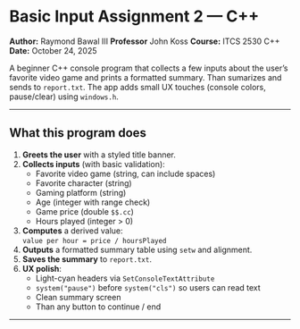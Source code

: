 # Basic Input Assignment 2 — C++ 

**Author:** Raymond Bawal III
**Professor** John Koss
**Course:** ITCS 2530 C++  
**Date:** October 24, 2025

A beginner C++ console program that collects a few inputs about the user’s favorite video game and prints a formatted summary. Than sumarizes and sends to  `report.txt`. The app adds small UX touches (console colors, pause/clear) using `windows.h`.

---

## What this program does

1. **Greets the user** with a styled title banner.
2. **Collects inputs** (with basic validation):
   - Favorite video game (string, can include spaces)
   - Favorite character (string)
   - Gaming platform (string)
   - Age (integer with range check)
   - Game price (double `$$.cc`)
   - Hours played (integer > 0)
3. **Computes** a derived value:  
   `value per hour = price / hoursPlayed`
4. **Outputs** a formatted summary table using `setw` and alignment.
5. **Saves the summary** to `report.txt`.
6. **UX polish**:
   - Light-cyan headers via `SetConsoleTextAttribute`
   - `system("pause")` before `system("cls")` so users can read text
   - Clean summary screen
   - Than any button to continue / end 

---

